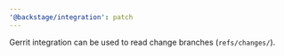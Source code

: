 ```yaml
---
'@backstage/integration': patch
---
```


Gerrit integration can be used to read change branches (`refs/changes/`).
